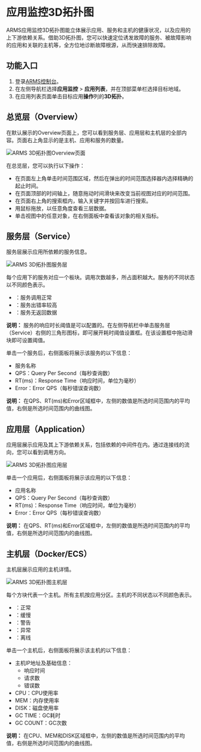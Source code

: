 # 应用监控3D拓扑图

ARMS应用监控3D拓扑图能立体展示应用、服务和主机的健康状况，以及应用的上下游依赖关系。借助3D拓扑图，您可以快速定位诱发故障的服务、被故障影响的应用和关联的主机等，全方位地诊断故障根源，从而快速排除故障。

## 功能入口

1.  登录[ARMS控制台](https://arms-intl.console.aliyun.com/)。
2.  在左侧导航栏选择**应用监控** \> **应用列表**，并在顶部菜单栏选择目标地域。
3.  在应用列表页面单击目标应用**操作**列的**3D拓扑**。

## 总览层（Overview）

在默认展示的Overview页面上，您可以看到服务层、应用层和主机层的全部内容。页面右上角显示的是主机、应用和服务的数量。

![ARMS 3D拓扑图Overview页面](https://static-aliyun-doc.oss-accelerate.aliyuncs.com/assets/img/zh-CN/0770348951/p43101.png)

在总览层，您可以执行以下操作：

-   在页面左上角单击时间范围区域，然后在弹出的时间范围选择器内选择精确的起止时间。
-   在页面顶部的时间轴上，随意拖动时间滑块来改变当前视图对应的时间范围。
-   在页面右上角的搜索框内，输入关键字并按回车进行搜索。
-   用鼠标拖放，以任意角度查看三层数据。
-   单击视图中的任意对象，在右侧面板中查看该对象的相关指标。

## 服务层（Service）

服务层展示应用所依赖的服务信息。

![ARMS 3D拓扑图服务层](https://static-aliyun-doc.oss-accelerate.aliyuncs.com/assets/img/zh-CN/0770348951/p43102.png)

每个应用下的服务对应一个板块。调用次数越多，所占面积越大。服务的不同状态以不同颜色表示。

-   ：服务调用正常
-   ：服务出错率较高
-   ：服务无返回数据

**说明：** 服务的响应时长阈值是可以配置的。在左侧导航栏中单击服务层（Service）右侧的三角形图标，即可展开耗时阈值设置框。在该设置框中拖动滑块即可设置阈值。

单击一个服务后，右侧面板将展示该服务的以下信息：

-   服务名称
-   QPS：Query Per Second（每秒查询数）
-   RT\(ms\)：Response Time（响应时间，单位为毫秒）
-   Error：Error QPS（每秒错误查询数）

**说明：** 在QPS、RT\(ms\)和Error区域框中，左侧的数值是所选时间范围内的平均值，右侧是所选时间范围内的曲线图。

## 应用层（Application）

应用层展示应用及其上下游依赖关系，包括依赖的中间件在内。通过连接线的流向，您可以看到调用方向。

![ARMS 3D拓扑图应用层](https://static-aliyun-doc.oss-accelerate.aliyuncs.com/assets/img/zh-CN/0770348951/p43104.png)

单击一个应用后，右侧面板将展示该应用的以下信息：

-   应用名称
-   QPS：Query Per Second（每秒查询数）
-   RT\(ms\)：Response Time（响应时间，单位为毫秒）
-   Error：Error QPS（每秒错误查询数）

**说明：** 在QPS、RT\(ms\)和Error区域框中，左侧的数值是所选时间范围内的平均值，右侧是所选时间范围内的曲线图。

## 主机层（Docker/ECS）

主机层展示应用的主机详情。

![ARMS 3D拓扑图主机层](https://static-aliyun-doc.oss-accelerate.aliyuncs.com/assets/img/zh-CN/0770348951/p43105.png)

每个方块代表一个主机。所有主机按应用分区。主机的不同状态以不同颜色表示。

-   ：正常
-   ：缓慢
-   ：警告
-   ：异常
-   ：离线

单击一个主机后，右侧面板将展示该主机的以下信息：

-   主机IP地址及基础信息：
    -   响应时间
    -   请求数
    -   错误数
-   CPU：CPU使用率
-   MEM：内存使用率
-   DISK：磁盘使用率
-   GC TIME：GC耗时
-   GC COUNT：GC次数

**说明：** 在CPU、MEM和DISK区域框中，左侧的数值是所选时间范围内的平均值，右侧是所选时间范围内的曲线图。

